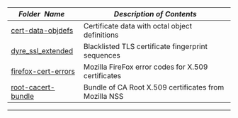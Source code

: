 |&nbsp;&nbsp;&nbsp;&nbsp;_Folder&nbsp;&nbsp;Name_&nbsp;&nbsp;&nbsp;&nbsp;| _Description of Contents_
|:----------------|--------------------------------------------------------------------------------------------------------------------------------------------------------
| [cert-data-objdefs](cert-data-objdefs.txt.xz) |  Certificate data with octal object definitions 
| [dyre_ssl_extended](dyre_ssl_extended.csv.xz) |  Blacklisted TLS certificate fingerprint sequences 
| [firefox-cert-errors](firefox-cert-errors.txt) |  Mozilla FireFox error codes for X.509 certificates 
| [root-cacert-bundle](root-cacert-bundle.txt) |  Bundle of CA Root X.509 certificates from Mozilla NSS 

* * *

